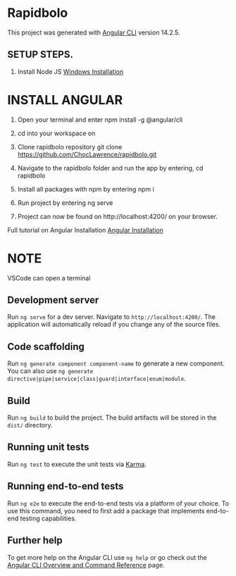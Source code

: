 # Rapidbolo

This project was generated with [Angular CLI](https://github.com/angular/angular-cli) version 14.2.5.

## SETUP STEPS.

1. Install Node JS [Windows Installation](https://nodejs.org/en/download/)

# INSTALL ANGULAR
1. Open your terminal and enter npm install -g @angular/cli

2. cd into your workspace on
3. Clone rapidbolo repository
git clone https://github.com/ChocLawrence/rapidbolo.git

4. Navigate to the rapidbolo folder and run the app by entering,
cd rapidbolo

5. Install all packages with npm by entering
npm i

6. Run project by entering ng serve
7. Project can now be found on http://localhost:4200/ on your browser.
 
Full tutorial on Angular Installation
[Angular Installation](https://angular.io/guide/setup-local)

# NOTE 
VSCode can open a terminal

## Development server

Run `ng serve` for a dev server. Navigate to `http://localhost:4200/`. The application will automatically reload if you change any of the source files.

## Code scaffolding

Run `ng generate component component-name` to generate a new component. You can also use `ng generate directive|pipe|service|class|guard|interface|enum|module`.

## Build

Run `ng build` to build the project. The build artifacts will be stored in the `dist/` directory.

## Running unit tests

Run `ng test` to execute the unit tests via [Karma](https://karma-runner.github.io).

## Running end-to-end tests

Run `ng e2e` to execute the end-to-end tests via a platform of your choice. To use this command, you need to first add a package that implements end-to-end testing capabilities.

## Further help

To get more help on the Angular CLI use `ng help` or go check out the [Angular CLI Overview and Command Reference](https://angular.io/cli) page.
